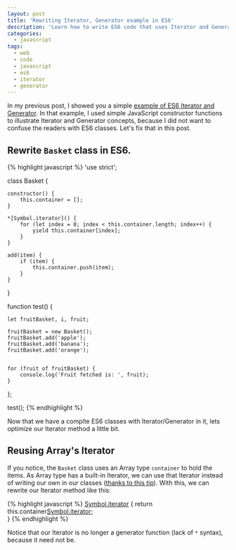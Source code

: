 ```yaml
---
layout: post
title: 'Rewriting Iterator, Generator example in ES6'
description: 'Learn how to write ES6 code that uses Iterator and Generator with a simple example.'
categories:
  - javascript
tags:
  - web
  - code
  - javascript
  - es6
  - iterator
  - generator
---
```

In my previous post, I showed you a simple [example of ES6 Iterator and Generator](http://veerasundar.com/blog/2015/10/es6-iterator-generator-example/). In that example, I used simple JavaScript constructor functions to illustrate Iterator and Generator concepts, because I did not want to confuse the readers with ES6 classes. Let's fix that in this post.

## Rewrite `Basket` class in ES6.

{% highlight javascript %}
'use strict';

class Basket {

	constructor() {
		this.container = [];
	}

	*[Symbol.iterator]() {
		for (let index = 0; index < this.container.length; index++) {
			yield this.container[index];
		}
	}

	add(item) {
		if (item) {
			this.container.push(item);
		}
	}
}

function test() {

	let fruitBasket, i, fruit;

	fruitBasket = new Basket();
	fruitBasket.add('apple');
	fruitBasket.add('banana');
	fruitBasket.add('orange');


	for (fruit of fruitBasket) {
		console.log('Fruit fetched is: ', fruit);
	}

};

test();
{% endhighlight %}

Now that we have a complte ES6 classes with Iterator/Generator in it, lets optimize our Iterator method a little bit.

## Reusing Array's Iterator

If you notice, the `Basket` class uses an Array type `container` to hold the items. As Array type has a built-in Iterator, we can use that Iterator instead of writing our own in our classes ([thanks to this tip](https://www.reddit.com/r/javascript/comments/3p3o4z/es6_iterator_generator_example/cw32o60)). With this, we can rewrite our Iterator method like this:

{% highlight javascript %}
[Symbol.iterator]() {
	return this.container[Symbol.iterator]();	
}
{% endhighlight %}

Notice that our Iterator is no longer a generator function (lack of `*` syntax), because it need not be.
